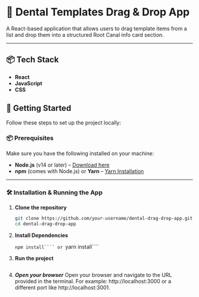# 🦷 Dental Templates Drag & Drop App

A React-based application that allows users to drag template items from a list and drop them into a structured Root Canal info card section.

---

## 📦 Tech Stack

- **React**
- **JavaScript**
- **CSS**

## 🚀 Getting Started

Follow these steps to set up the project locally:

### 📦 Prerequisites

Make sure you have the following installed on your machine:

- **Node.js** (v14 or later) – [Download here](https://nodejs.org/)
- **npm** (comes with Node.js) or **Yarn** – [Yarn Installation](https://classic.yarnpkg.com/)

---

### 🛠️ Installation & Running the App

1. **Clone the repository**

   ```bash
   git clone https://github.com/your-username/dental-drag-drop-app.git
   cd dental-drag-drop-app

   ```

2. **Install Dependencies**

   ```npm install````
   or
   ```yarn install````

3. **Run the project**

   ```npm run dev

   ```

4. **_Open your browser_**
   Open your browser and navigate to the URL provided in the terminal. For example:
   http://localhost:3000 or a different port like http://localhost:3001.
